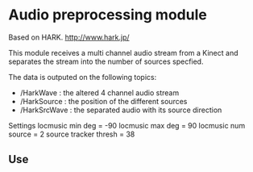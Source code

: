 # Audio preprocessing module

Based on HARK. http://www.hark.jp/

This module receives a multi channel audio stream from a Kinect and separates the stream into the number of sources specfied. 

The data is outputed on the following topics:

- /HarkWave : the altered 4 channel audio stream
- /HarkSource : the position of the different sources
- /HarkSrcWave : the separated audio with its source direction

Settings
locmusic min deg = -90
locmusic max deg = 90
locmusic num source = 2
source tracker thresh = 38

## Use
